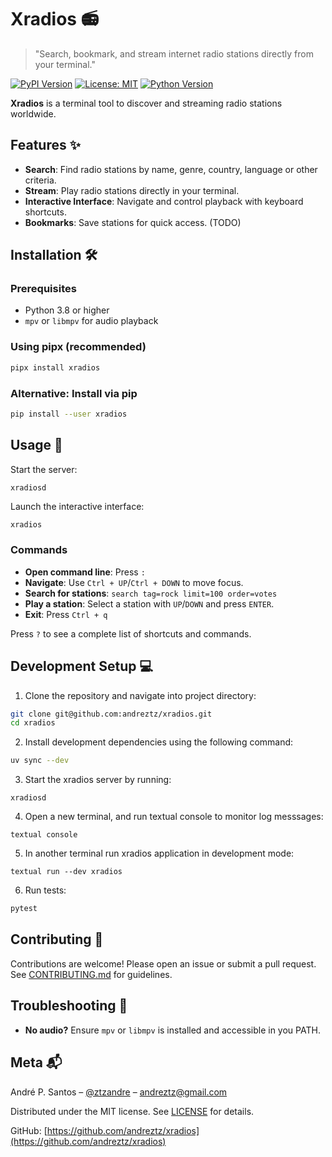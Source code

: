 # Xradios 📻

> "Search, bookmark, and stream internet radio stations directly from your terminal."

[![PyPI Version](https://img.shields.io/pypi/v/xradios?color=blue)](https://pypi.org/project/xradios/)
[![License: MIT](https://img.shields.io/badge/License-MIT-yellow.svg)](https://opensource.org/licenses/MIT)
[![Python Version](https://img.shields.io/badge/python-3.11+-blue.svg)](https://www.python.org/downloads/)

**Xradios** is a terminal tool to discover and streaming radio stations worldwide.

## Features ✨

- **Search**: Find radio stations by name, genre, country, language or other criteria.
- **Stream**: Play radio stations directly in your terminal.
- **Interactive Interface**: Navigate and control playback with keyboard shortcuts.
- **Bookmarks**: Save stations for quick access. (TODO)

## Installation 🛠️

### Prerequisites

- Python 3.8 or higher
- `mpv` or `libmpv` for audio playback

### Using pipx (recommended)

```bash
pipx install xradios
```

### Alternative: Install via pip
```bash
pip install --user xradios
```

## Usage 🚀

Start the server:

```bash
xradiosd
```

Launch the interactive interface:

```
xradios
```

### Commands

- **Open command line**: Press `:`
- **Navigate**: Use `Ctrl + UP`/`Ctrl + DOWN` to move focus.
- **Search for stations**: `search tag=rock limit=100 order=votes`
- **Play a station**: Select a station with `UP`/`DOWN` and press `ENTER`.
- **Exit**: Press `Ctrl + q`

Press `?` to see a complete list of shortcuts and commands.


## Development Setup 💻

1. Clone the repository and navigate into project directory:

```bash
git clone git@github.com:andreztz/xradios.git
cd xradios
```

2. Install development dependencies using the following command:

```bash
uv sync --dev
```

3. Start the xradios server by running:

```
xradiosd
```

4. Open a new terminal, and run textual console to monitor log messsages:

```
textual console
```

5. In another terminal run xradios application in development mode:

```
textual run --dev xradios
```

6. Run tests:

```bash
pytest
```

## Contributing 🤝

Contributions are welcome! Please open an issue or submit a pull request.  
See [CONTRIBUTING.md](CONTRIBUTING.md) for guidelines.

## Troubleshooting 🔧

- **No audio?** Ensure `mpv` or `libmpv` is installed and accessible in you PATH.

## Meta 📬

André P. Santos – [@ztzandre](https://twitter.com/ztzandre) – andreztz@gmail.com

Distributed under the MIT license. See [LICENSE](LICENSE) for details.

GitHub: [https://github.com/andreztz/xradios](https://github.com/andreztz/xradios)
